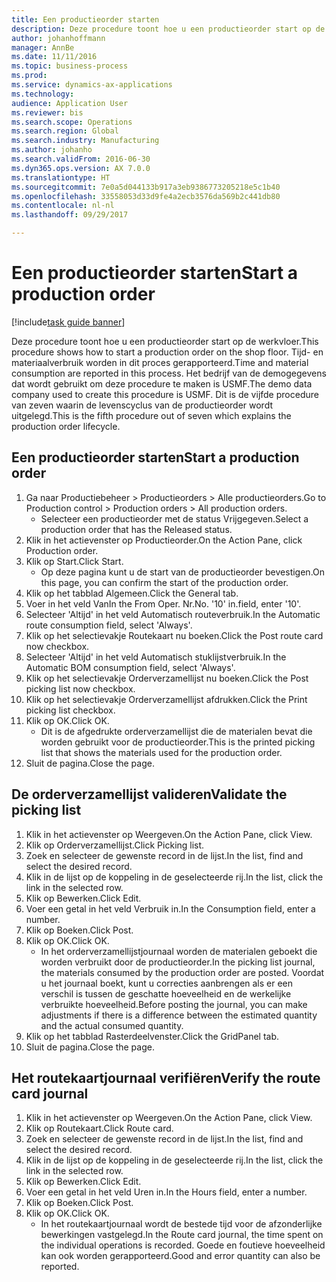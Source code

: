 ```yaml
--- 
title: Een productieorder starten
description: Deze procedure toont hoe u een productieorder start op de werkvloer.
author: johanhoffmann
manager: AnnBe
ms.date: 11/11/2016
ms.topic: business-process
ms.prod: 
ms.service: dynamics-ax-applications
ms.technology: 
audience: Application User
ms.reviewer: bis
ms.search.scope: Operations
ms.search.region: Global
ms.search.industry: Manufacturing
ms.author: johanho
ms.search.validFrom: 2016-06-30
ms.dyn365.ops.version: AX 7.0.0
ms.translationtype: HT
ms.sourcegitcommit: 7e0a5d044133b917a3eb9386773205218e5c1b40
ms.openlocfilehash: 33558053d33d9fe4a2ecb3576da569b2c441db80
ms.contentlocale: nl-nl
ms.lasthandoff: 09/29/2017

---
```

# <a name="start-a-production-order"></a><span data-ttu-id="3ea3a-103">Een productieorder starten</span><span class="sxs-lookup"><span data-stu-id="3ea3a-103">Start a production order</span></span>

[!include[task guide banner](../../includes/task-guide-banner.md)]

<span data-ttu-id="3ea3a-104">Deze procedure toont hoe u een productieorder start op de werkvloer.</span><span class="sxs-lookup"><span data-stu-id="3ea3a-104">This procedure shows how to start a production order on the shop floor.</span></span> <span data-ttu-id="3ea3a-105">Tijd- en materiaalverbruik worden in dit proces gerapporteerd.</span><span class="sxs-lookup"><span data-stu-id="3ea3a-105">Time and material consumption are reported in this process.</span></span> <span data-ttu-id="3ea3a-106">Het bedrijf van de demogegevens dat wordt gebruikt om deze procedure te maken is USMF.</span><span class="sxs-lookup"><span data-stu-id="3ea3a-106">The demo data company used to create this procedure is USMF.</span></span> <span data-ttu-id="3ea3a-107">Dit is de vijfde procedure van zeven waarin de levenscyclus van de productieorder wordt uitgelegd.</span><span class="sxs-lookup"><span data-stu-id="3ea3a-107">This is the fifth procedure out of seven which explains the production order lifecycle.</span></span>


## <a name="start-a-production-order"></a><span data-ttu-id="3ea3a-108">Een productieorder starten</span><span class="sxs-lookup"><span data-stu-id="3ea3a-108">Start a production order</span></span>
1. <span data-ttu-id="3ea3a-109">Ga naar Productiebeheer > Productieorders > Alle productieorders.</span><span class="sxs-lookup"><span data-stu-id="3ea3a-109">Go to Production control > Production orders > All production orders.</span></span>
    * <span data-ttu-id="3ea3a-110">Selecteer een productieorder met de status Vrijgegeven.</span><span class="sxs-lookup"><span data-stu-id="3ea3a-110">Select a production order that has the Released status.</span></span>  
2. <span data-ttu-id="3ea3a-111">Klik in het actievenster op Productieorder.</span><span class="sxs-lookup"><span data-stu-id="3ea3a-111">On the Action Pane, click Production order.</span></span>
3. <span data-ttu-id="3ea3a-112">Klik op Start.</span><span class="sxs-lookup"><span data-stu-id="3ea3a-112">Click Start.</span></span>
    * <span data-ttu-id="3ea3a-113">Op deze pagina kunt u de start van de productieorder bevestigen.</span><span class="sxs-lookup"><span data-stu-id="3ea3a-113">On this page, you can confirm the start of the production order.</span></span>  
4. <span data-ttu-id="3ea3a-114">Klik op het tabblad Algemeen.</span><span class="sxs-lookup"><span data-stu-id="3ea3a-114">Click the General tab.</span></span>
5. <span data-ttu-id="3ea3a-115">Voer in het veld Van</span><span class="sxs-lookup"><span data-stu-id="3ea3a-115">In the From Oper.</span></span> <span data-ttu-id="3ea3a-116">Nr.</span><span class="sxs-lookup"><span data-stu-id="3ea3a-116">No.</span></span> <span data-ttu-id="3ea3a-117">'10' in.</span><span class="sxs-lookup"><span data-stu-id="3ea3a-117">field, enter '10'.</span></span>
6. <span data-ttu-id="3ea3a-118">Selecteer 'Altijd' in het veld Automatisch routeverbruik.</span><span class="sxs-lookup"><span data-stu-id="3ea3a-118">In the Automatic route consumption field, select 'Always'.</span></span>
7. <span data-ttu-id="3ea3a-119">Klik op het selectievakje Routekaart nu boeken.</span><span class="sxs-lookup"><span data-stu-id="3ea3a-119">Click the Post route card now checkbox.</span></span>
8. <span data-ttu-id="3ea3a-120">Selecteer 'Altijd' in het veld Automatisch stuklijstverbruik.</span><span class="sxs-lookup"><span data-stu-id="3ea3a-120">In the Automatic BOM consumption field, select 'Always'.</span></span>
9. <span data-ttu-id="3ea3a-121">Klik op het selectievakje Orderverzamellijst nu boeken.</span><span class="sxs-lookup"><span data-stu-id="3ea3a-121">Click the Post picking list now checkbox.</span></span>
10. <span data-ttu-id="3ea3a-122">Klik op het selectievakje Orderverzamellijst afdrukken.</span><span class="sxs-lookup"><span data-stu-id="3ea3a-122">Click the Print picking list checkbox.</span></span>
11. <span data-ttu-id="3ea3a-123">Klik op OK.</span><span class="sxs-lookup"><span data-stu-id="3ea3a-123">Click OK.</span></span>
    * <span data-ttu-id="3ea3a-124">Dit is de afgedrukte orderverzamellijst die de materialen bevat die worden gebruikt voor de productieorder.</span><span class="sxs-lookup"><span data-stu-id="3ea3a-124">This is the printed picking list that shows the materials used for the production order.</span></span>  
12. <span data-ttu-id="3ea3a-125">Sluit de pagina.</span><span class="sxs-lookup"><span data-stu-id="3ea3a-125">Close the page.</span></span>

## <a name="validate-the-picking-list"></a><span data-ttu-id="3ea3a-126">De orderverzamellijst valideren</span><span class="sxs-lookup"><span data-stu-id="3ea3a-126">Validate the picking list</span></span>
1. <span data-ttu-id="3ea3a-127">Klik in het actievenster op Weergeven.</span><span class="sxs-lookup"><span data-stu-id="3ea3a-127">On the Action Pane, click View.</span></span>
2. <span data-ttu-id="3ea3a-128">Klik op Orderverzamellijst.</span><span class="sxs-lookup"><span data-stu-id="3ea3a-128">Click Picking list.</span></span>
3. <span data-ttu-id="3ea3a-129">Zoek en selecteer de gewenste record in de lijst.</span><span class="sxs-lookup"><span data-stu-id="3ea3a-129">In the list, find and select the desired record.</span></span>
4. <span data-ttu-id="3ea3a-130">Klik in de lijst op de koppeling in de geselecteerde rij.</span><span class="sxs-lookup"><span data-stu-id="3ea3a-130">In the list, click the link in the selected row.</span></span>
5. <span data-ttu-id="3ea3a-131">Klik op Bewerken.</span><span class="sxs-lookup"><span data-stu-id="3ea3a-131">Click Edit.</span></span>
6. <span data-ttu-id="3ea3a-132">Voer een getal in het veld Verbruik in.</span><span class="sxs-lookup"><span data-stu-id="3ea3a-132">In the Consumption field, enter a number.</span></span>
7. <span data-ttu-id="3ea3a-133">Klik op Boeken.</span><span class="sxs-lookup"><span data-stu-id="3ea3a-133">Click Post.</span></span>
8. <span data-ttu-id="3ea3a-134">Klik op OK.</span><span class="sxs-lookup"><span data-stu-id="3ea3a-134">Click OK.</span></span>
    * <span data-ttu-id="3ea3a-135">In het orderverzamellijstjournaal worden de materialen geboekt die worden verbruikt door de productieorder.</span><span class="sxs-lookup"><span data-stu-id="3ea3a-135">In the picking list journal, the materials consumed by the production order are posted.</span></span> <span data-ttu-id="3ea3a-136">Voordat u het journaal boekt, kunt u correcties aanbrengen als er een verschil is tussen de geschatte hoeveelheid en de werkelijke verbruikte hoeveelheid.</span><span class="sxs-lookup"><span data-stu-id="3ea3a-136">Before posting the journal, you can make adjustments if there is a difference between the estimated quantity and the actual consumed quantity.</span></span>  
9. <span data-ttu-id="3ea3a-137">Klik op het tabblad Rasterdeelvenster.</span><span class="sxs-lookup"><span data-stu-id="3ea3a-137">Click the GridPanel tab.</span></span>
10. <span data-ttu-id="3ea3a-138">Sluit de pagina.</span><span class="sxs-lookup"><span data-stu-id="3ea3a-138">Close the page.</span></span>

## <a name="verify-the-route-card-journal"></a><span data-ttu-id="3ea3a-139">Het routekaartjournaal verifiëren</span><span class="sxs-lookup"><span data-stu-id="3ea3a-139">Verify the route card journal</span></span>
1. <span data-ttu-id="3ea3a-140">Klik in het actievenster op Weergeven.</span><span class="sxs-lookup"><span data-stu-id="3ea3a-140">On the Action Pane, click View.</span></span>
2. <span data-ttu-id="3ea3a-141">Klik op Routekaart.</span><span class="sxs-lookup"><span data-stu-id="3ea3a-141">Click Route card.</span></span>
3. <span data-ttu-id="3ea3a-142">Zoek en selecteer de gewenste record in de lijst.</span><span class="sxs-lookup"><span data-stu-id="3ea3a-142">In the list, find and select the desired record.</span></span>
4. <span data-ttu-id="3ea3a-143">Klik in de lijst op de koppeling in de geselecteerde rij.</span><span class="sxs-lookup"><span data-stu-id="3ea3a-143">In the list, click the link in the selected row.</span></span>
5. <span data-ttu-id="3ea3a-144">Klik op Bewerken.</span><span class="sxs-lookup"><span data-stu-id="3ea3a-144">Click Edit.</span></span>
6. <span data-ttu-id="3ea3a-145">Voer een getal in het veld Uren in.</span><span class="sxs-lookup"><span data-stu-id="3ea3a-145">In the Hours field, enter a number.</span></span>
7. <span data-ttu-id="3ea3a-146">Klik op Boeken.</span><span class="sxs-lookup"><span data-stu-id="3ea3a-146">Click Post.</span></span>
8. <span data-ttu-id="3ea3a-147">Klik op OK.</span><span class="sxs-lookup"><span data-stu-id="3ea3a-147">Click OK.</span></span>
    * <span data-ttu-id="3ea3a-148">In het routekaartjournaal wordt de bestede tijd voor de afzonderlijke bewerkingen vastgelegd.</span><span class="sxs-lookup"><span data-stu-id="3ea3a-148">In the Route card journal, the time spent on the individual operations is recorded.</span></span> <span data-ttu-id="3ea3a-149">Goede en foutieve hoeveelheid kan ook worden gerapporteerd.</span><span class="sxs-lookup"><span data-stu-id="3ea3a-149">Good and error quantity can also be reported.</span></span>  


